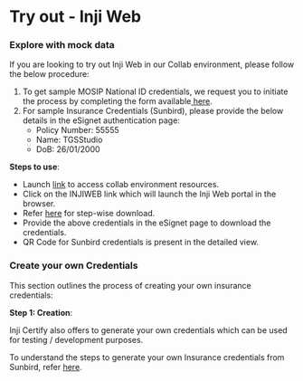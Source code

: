 # Try out  - Inji Web

### Explore with mock data

If you are looking to try out Inji Web in our Collab environment, please follow the below procedure:

1. To get sample MOSIP National ID credentials, we request you to initiate the process by completing the form available[ here](https://forms.gle/WvKajxxZ6Jy2K5TM6).&#x20;
2. For sample Insurance Credentials (Sunbird), please provide the below details in the eSignet authentication page:
   * Policy Number: 55555
   * Name: TGSStudio
   * DoB: 26/01/2000

**Steps to use**:

* Launch [link](https://collab.mosip.net/) to access collab environment resources.
* Click on the INJIWEB link which will launch the Inji Web portal in the browser.
* Refer [here](https://docs.mosip.io/inji/inji-web/functional-overview/end-user-guide) for step-wise download.
* Provide the above credentials in the eSignet page to download the credentials.
* QR Code for Sunbird credentials is present in the detailed view.



### Create your own Credentials

This section outlines the process of creating your own insurance credentials:

**Step 1: Creation**:&#x20;

Inji Certify also offers to generate your own credentials which can be used for testing / development purposes.

To understand the steps to generate your own Insurance credentials from Sunbird, refer [here](https://docs.mosip.io/inji/inji-verify/build-and-deploy/creating-verifiable-credentials-and-generating-qr-codes#steps-to-generate-verifiable-credential).&#x20;

